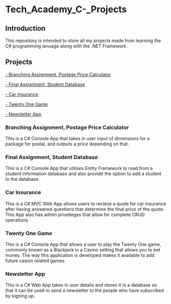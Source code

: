 # Tech_Academy_C-_Projects
## Introduction
This repository is intended to store all my projects made from learning the C# programming lanuage along with the .NET Framework.
## Projects
[- Branching Assignment, Postage Price Calculator](https://github.com/zainy2401/Tech_Academy_C-_Projects/tree/main/branching_assignment)

[- Final Assignment, Student Database](https://github.com/zainy2401/Tech_Academy_C-_Projects/tree/main/FinalAssignment)

[- Car Insurance](https://github.com/zainy2401/CarInsurance)

[- Twenty One Game](https://github.com/zainy2401/TwentyOne)

[- Newsletter App](https://github.com/zainy2401/NewsletterAppMVC)


### Branching Assignment, Postage Price Calculator
This is a C# Console App that takes in user input of dimensions for a package for postal, and outputs a price depending on that.
### Final Assignment, Student Database
This is a C# Console App that utilises Entity Framework to read from a student information database and also provide the option to add a student to the database.
### Car Insurance
This is a C# MVC Web App allows users to recieve a quote for car insurance after having answered questions that determine the final price of the quote. This App also has admin privelleges that allow for complete CRUD operations.
### Twenty One Game
This is a C# Console App that allows a user to play the Twenty One game, commonly known as a Blackjack in a Casino setting that allows you to bet money. The way this application is developed makes it available to add future casion related games.
### Newsletter App
This is a C# Web App takes in user details and stores it in a database so that it can be used to send a newsletter to the people who have subscribed by signing up.
